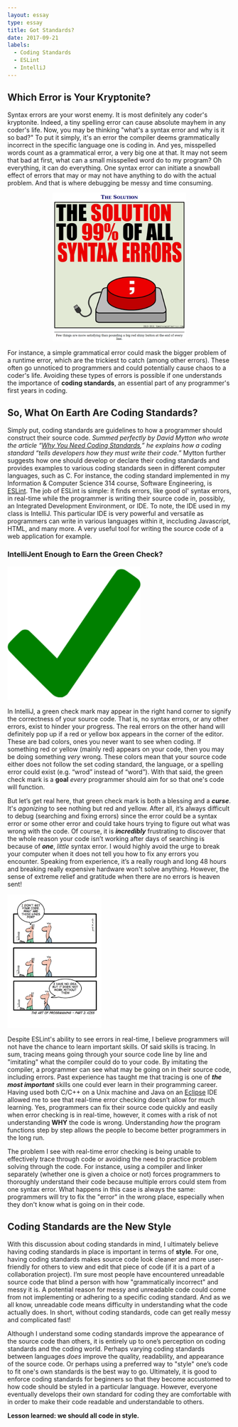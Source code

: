 ```yaml
---
layout: essay
type: essay
title: Got Standards?
date: 2017-09-21
labels:
  - Coding Standards
  - ESLint
  - IntelliJ
---
```


## Which Error is Your Kryptonite?

Syntax errors are your worst enemy. It is most definitely any coder's kryptonite. Indeed, a tiny spelling error can cause absolute mayhem in any coder's life. Now, you may be thinking "what's a syntax error and why is it so bad?" To put it simply, it's an error the compiler deems grammatically incorrect in the specific language one is coding in. And yes, misspelled words count as a grammatical error, a very big one at that. It may not seem that bad at first, what can a small misspelled word do to my program? Oh everything, it can do everything. One syntax error can initiate a snowball effect of errors that may or may not have anything to do with the actual problem. And that is where debugging be messy and time consuming. 
 
 <p align="center">
   <img class="ui rounded image" width="300" src="../images/syntaxerrorsolution.png">
 </p>
 
 For instance, a simple grammatical error could mask the bigger problem of a runtime error, which are the trickiest to catch (among other errors). These often go unnoticed to programmers and could potentially cause chaos to a coder's life. Avoiding these types of errors is possible if one understands the importance of **coding standards**, an essential part of any programmer's first years in coding. 

## So, What On Earth Are Coding Standards?

Simply put, coding standards are guidelines to how a programmer should construct their source
code. *Summed perfectly by David Mytton who wrote the article
“[Why You Need Coding Standards](https://www.sitepoint.com/coding-standards/),” he explains how a 
 coding standard “tells developers how they must write their code.”* Mytton further suggests how one should develop or declare their coding standards and provides examples to various coding standards seen in different computer languages, such as C. For instance, the coding standard implemented in my Information & Computer Science 314 course, Software Engineering, is [ESLint](https://eslint.org/docs/about/). The job of ESLint is simple: it finds errors, like good ol' syntax errors, in real-time while the programmer is writing their source code in, possibly, an Integrated Development Environment, or IDE. To note, the IDE used in my class is IntelliJ. This particular IDE is very powerful and versatile as programmers can write in various languages within it, inccluding Javascript, HTML, and many more. A very useful tool for writing the source code of a web application for example. 

### IntelliJent Enough to Earn the Green Check?

<img class="ui left floated tiny rounded image" width="300" src="../images/greencheckmark.png">

In IntelliJ, a green check mark may appear in the right hand corner to signify the correctness of your source code. That is, no syntax errors, or any other errors, exist to hinder your progress. The real errors on the other hand will definitely pop up if a red or yellow box appears in the corner of the editor. These are bad colors, ones you never want to see when coding. If something red or yellow (mainly red) appears on your code, then you may be doing something *very* wrong. These colors mean that your source code either does not follow the set coding standard, the language, or a spelling error could exist (e.g. “wrod” instead of “word”). With that said, the green check mark is a **goal** *every* programmer should aim for so that one's code will function.    

But let’s get real here, that green check mark is both a blessing and a **_curse_**. It's *agonizing* to see nothing but red and yellow. After all, it’s always difficult to debug (searching and fixing errors) since the error could be a syntax error or some other error and could take hours trying to figure out what was wrong with the code. Of course, it is **_incredibly_** frustrating to discover that the whole reason your code isn’t working after days of searching is because of **_one_**, *little* syntax error. I would highly avoid the urge to break your computer when it does not tell you how to fix any errors you encounter. Speaking from experience, it’s a really rough and long 48 hours and breaking really expensive hardware won't solve anything. However, the sense of extreme relief and gratitude when there are no errors is heaven sent! 

<img class="ui right floated medium rounded image" height="300" src="../images/comic.jpg">

Despite ESLint's ability to see errors in real-time, I believe programmers will not have the chance to learn important skills. Of said skills is tracing. In sum, tracing means going through your source code line by line and "imitating" what the compiler could do to your code. By imitating the compiler, a programmer can see what may be going on in their source code, including errors. Past experience has taught me that tracing is one of **_the most important_** skills one could ever learn in their programming career. Having used both C/C++ on a Unix machine and Java on an [Eclipse](https://eclipse.org/ide/) IDE allowed me to see that real-time error checking doesn’t allow for much learning. Yes, programmers can fix their source code quickly and easily when error checking is in real-time, however, it comes with a risk of not understanding **WHY** the code is wrong. Understanding *how* the program functions step by step allows the people to become better programmers in the long run. 

The problem I see with real-time error checking is being unable to effectively trace through code or avoiding the need to practice problem solving through the code. For instance, using a compiler and linker separately (whether one is given a choice or not) forces programmers to thoroughly understand their code because multiple errors could stem from one syntax error. What happens in this case is always the same: programmers will try to fix the "error" in the wrong place, especially when they don't know what is going on in their code.   

## Coding Standards are the New Style

With this discussion about coding standards in mind, I ultimately believe having coding 
standards in place is important in terms of **style**. For one, having coding standards makes source code look cleaner and more user-friendly for others to view and edit that piece of code 
(if it is a part of a collaboration project). I’m sure most people have encountered unreadable source 
code that blind a person with how "grammatically incorrect" and messy it is. A potential reason for messy and unreadable code could come from not 
implementing or adhering to a specific coding standard. And as we all know, unreadable code 
means difficulty in understanding what the code actually does. In short, without coding 
standards, code can get really messy and complicated fast!

Although I understand some coding standards improve the appearance of the source code than others, it is entirely up to one’s perception on coding standards and the coding world. Perhaps varying coding standards between languages *does* improve the quality, readability, and appearance of the source code. Or perhaps using a preferred way to "style" one’s code to fit one's own standards is the best way to go. Ultimately, it is good to enforce coding standards for beginners so that they become 
accustomed to how code should be styled in a particular language. However, everyone eventually develops their own standard for coding they are comfortable with in order to make their code readable and understandable to others. 

**Lesson learned: we should all code in style.**
